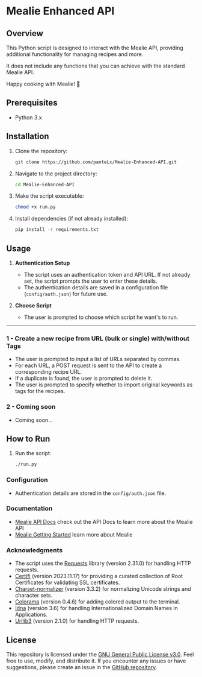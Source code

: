 # Mealie Enhanced API

## Overview

This Python script is designed to interact with the Mealie API, providing additional functionality for managing recipes and more.

It does not include any functions that you can achieve with the standard Mealie API.

Happy cooking with Mealie! 🍲

## Prerequisites

- Python 3.x

## Installation

1. Clone the repository:

   ```bash
   git clone https://github.com/panteLx/Mealie-Enhanced-API.git
   ```

2. Navigate to the project directory:

   ```bash
   cd Mealie-Enhanced-API
   ```

3. Make the script executable:

   ```bash
   chmod +x run.py
   ```

4. Install dependencies (if not already installed):

   ```bash
   pip install -r requirements.txt
   ```

## Usage

1. **Authentication Setup**

   - The script uses an authentication token and API URL. If not already set, the script prompts the user to enter these details.
   - The authentication details are saved in a configuration file (`config/auth.json`) for future use.

2. **Choose Script**

   - The user is prompted to choose which script he want's to run.

---

### 1 - Create a new recipe from URL (bulk or single) with/without Tags

- The user is prompted to input a list of URLs separated by commas.
- For each URL, a POST request is sent to the API to create a corresponding recipe URL.
- If a duplicate is found, the user is prompted to delete it.
- The user is prompted to specify whether to import original keywords as tags for the recipes.

### 2 - Coming soon

- Coming soon...

## How to Run

1. Run the script:

   ```bash
   ./run.py
   ```

### Configuration

- Authentication details are stored in the `config/auth.json` file.

### Documentation

- [Mealie API Docs](https://nightly.mealie.io/api/redoc/) check out the API Docs to learn more about the Mealie API
- [Mealie Getting Started](https://nightly.mealie.io/documentation/getting-started/introduction/) learn more about Mealie

### Acknowledgments

- The script uses the [Requests](https://docs.python-requests.org/en/latest/) library (version 2.31.0) for handling HTTP requests.
- [Certifi](https://pypi.org/project/certifi/) (version 2023.11.17) for providing a curated collection of Root Certificates for validating SSL certificates.
- [Charset-normalizer](https://pypi.org/project/charset-normalizer/) (version 3.3.2) for normalizing Unicode strings and character sets.
- [Colorama](https://pypi.org/project/colorama/) (version 0.4.6) for adding colored output to the terminal.
- [Idna](https://pypi.org/project/idna/) (version 3.6) for handling Internationalized Domain Names in Applications.
- [Urllib3](https://pypi.org/project/urllib3/) (version 2.1.0) for handling HTTP requests.

## License

This repository is licensed under the [GNU General Public License v3.0](LICENSE). Feel free to use, modify, and distribute it. If you encounter any issues or have suggestions, please create an issue in the [GitHub repository](https://github.com/panteLx/Mealie-Enhanced-API).
